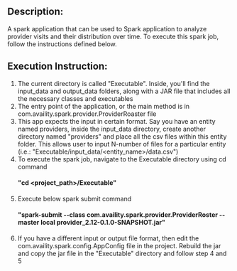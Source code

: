 ## Description:
A spark application that can be used to Spark application to analyze provider visits and their distribution over time. To execute this spark job, follow the instructions defined below.

## Execution Instruction:
1. The current directory is called "Executable". Inside, you'll find the input_data and output_data folders, along with a JAR file that includes all the necessary classes and executables
2. The entry point of the application, or the main method is in com.availity.spark.provider.ProviderRoaster file
3. This app expects the input in certain format. Say you have an entity named providers, inside the input_data directory, create another directory named "providers" and place all the csv files within this entity folder. This allows user to input N-number of files for a particular entity (i.e.: "Executable/input_data/<entity_name>/data.csv")
4. To execute the spark job, navigate to the  Executable directory using cd command  
    #### "cd <project_path>/Executable"
5. Execute below spark submit command  
     #### "spark-submit --class com.availity.spark.provider.ProviderRoster  --master local provider_2.12-0.1.0-SNAPSHOT.jar"
6. If you have a different input or output file format, then edit the com.availity.spark.config.AppConfig file in the project. Rebuild the jar and copy the jar file in the "Executable" directory and follow step 4 and 5
    
